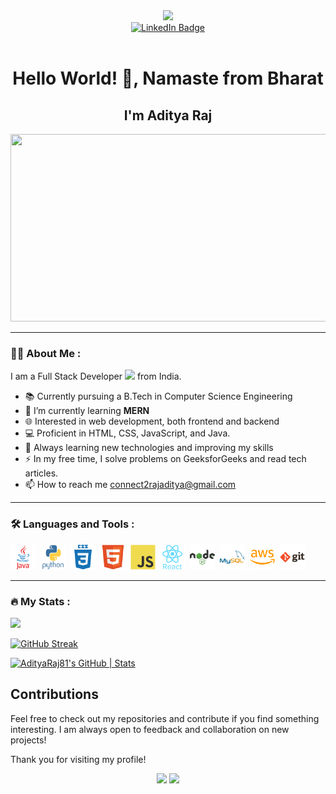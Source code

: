 <div id="header" align="center">
  <img src="https://media.giphy.com/media/M9gbBd9nbDrOTu1Mqx/giphy.gif" width="100"/>
</div>

<div id="badges" align="center">
  <a href="https://www.linkedin.com/in/adityaraj81/">
    <img src="https://img.shields.io/badge/LinkedIn-blue?style=for-the-badge&logo=linkedin&logoColor=white" alt="LinkedIn Badge"/>
  </a>
  <!--<a href="your-youtube-URL">
    <img src="https://img.shields.io/badge/YouTube-red?style=for-the-badge&logo=youtube&logoColor=white" alt="Youtube Badge"/>
  </a>
  <a href="https://twitter.com/adityaraj_81">
    <img src="https://img.shields.io/badge/Twitter-blue?style=for-the-badge&logo=twitter&logoColor=white" alt="Twitter Badge"/>
  </a>-->
</div>

<div id="count" align="center">
<img src="https://komarev.com/ghpvc/?username=AdityaRaj81&style=flat-square&color=blue" alt=""/>
<!--
  <img src="https://komarev.com/ghpvc/?username=theadityaway&label=Profile%20views&color=0e75b6&style=flat" alt="theadityaway" />
  -->
</div>

<h1 align="center">Hello World! 👋, Namaste from Bharat</h1>
<h2 align="center">I'm Aditya Raj</h2>



<div align="center">
  <img src="https://media.giphy.com/media/dWesBcTLavkZuG35MI/giphy.gif" width="600" height="300"/>
</div>

---

### :man_technologist: About Me :

I am a Full Stack Developer <img src="https://media.giphy.com/media/WUlplcMpOCEmTGBtBW/giphy.gif" width="30"> from India.

- 📚 Currently pursuing a B.Tech in Computer Science Engineering
- 🌱 I’m currently learning **MERN**
- 🌐 Interested in web development, both frontend and backend
- 💻 Proficient in HTML, CSS, JavaScript, and Java.
- 🔭 Always learning new technologies and improving my skills
- :zap: In my free time, I solve problems on GeeksforGeeks and read tech articles.
- 📫 How to reach me [connect2rajaditya@gmail.com](mailto:connect2rajaditya@gmail.com)

---

### :hammer_and_wrench: Languages and Tools :

<div>
  <img src="https://github.com/devicons/devicon/blob/master/icons/java/java-original-wordmark.svg" title="Java" alt="Java" width="40" height="40"/>&nbsp;
  <img src="https://github.com/devicons/devicon/blob/master/icons/python/python-original-wordmark.svg"  title="CSS3" alt="CSS" width="40" height="40"/>&nbsp;
  <img src="https://github.com/devicons/devicon/blob/master/icons/css3/css3-plain-wordmark.svg"  title="CSS3" alt="CSS" width="40" height="40"/>&nbsp;
  <img src="https://github.com/devicons/devicon/blob/master/icons/html5/html5-original.svg" title="HTML5" alt="HTML" width="40" height="40"/>&nbsp;
  <img src="https://github.com/devicons/devicon/blob/master/icons/javascript/javascript-original.svg" title="JavaScript" alt="JavaScript" width="40" height="40"/>&nbsp;
  <img src="https://github.com/devicons/devicon/blob/master/icons/react/react-original-wordmark.svg" title="React" alt="React" width="40" height="40"/>&nbsp;
  <img src="https://github.com/devicons/devicon/blob/master/icons/nodejs/nodejs-original-wordmark.svg" title="NodeJS" alt="NodeJS" width="40" height="40"/>&nbsp;
  <img src="https://github.com/devicons/devicon/blob/master/icons/mysql/mysql-original-wordmark.svg" title="MySQL"  alt="MySQL" width="40" height="40"/>&nbsp;
  <img src="https://github.com/devicons/devicon/blob/master/icons/amazonwebservices/amazonwebservices-plain-wordmark.svg" title="AWS" alt="AWS" width="40" height="40"/>&nbsp;
  <img src="https://github.com/devicons/devicon/blob/master/icons/git/git-original-wordmark.svg" title="Git" **alt="Git" width="40" height="40"/>
</div>

---

### :fire: My Stats :

<img src="https://github-profile-trophy.vercel.app/?username=adityaraj81&theme=juicyfresh&no-bg=true" />

[![GitHub Streak](https://streak-stats.demolab.com?user=adityaraj81&theme=transparent&border_radius=20&date_format=M%20j%5B%2C%20Y%5D&card_width=700&card_height=200)](https://git.io/streak-stats)

[![AdityaRaj81's GitHub | Stats](https://stats.quira.sh/AdityaRaj81/github?theme=dark)](https://quira.sh?utm_source=widgets&utm_campaign=AdityaRaj81)

<!--
[![eraditya's GitHub | Languages Over Time](https://stats.quine.sh/eraditya/languages-over-time?theme=dark)](https://quine.sh?utm_source=widgets&utm_campaign=eraditya)

<!--
## Hi there 👋

<!--
**AdityaRaj81/AdityaRaj81** is a ✨ _special_ ✨ repository because its `README.md` (this file) appears on your GitHub profile.

Here are some ideas to get you started:

-  I’m currently working on ...
- 🌱 I’m currently learning ...
- 👯 I’m looking to collaborate on ...
- 🤔 I’m looking for help with ...
- 💬 Ask me about ...
- 📫 How to reach me: ...
- 😄 Pronouns: ...
- ⚡ Fun fact: ...
-->

<!--
[![eraditya's GitHub | Stats](https://stats.quine.sh/eraditya/github?theme=dark)](https://quine.sh?utm_source=widgets&utm_campaign=eraditya)

<h1 align="center">Hi 👋, I'm Aditya Raj</h1>
<h3 align="center">A passionate Full Stack Web developer</h3>

<p align="left"> <img src="https://komarev.com/ghpvc/?username=theadityaway&label=Profile%20views&color=0e75b6&style=flat" alt="theadityaway" /> </p>

<p align="left"> <a href="https://github.com/ryo-ma/github-profile-trophy"><img src="https://github-profile-trophy.vercel.app/?username=theadityaway" alt="theadityaway" /></a> </p>

<p align="left"> <a href="https://twitter.com/theadityaway" target="blank"><img src="https://img.shields.io/twitter/follow/theadityaway?logo=twitter&style=for-the-badge" alt="theadityaway" /></a> </p>

- 🔭 I’m currently working on **Portfolio Website**

- 🌱 I’m currently learning **MERN**

- 📫 How to reach me **connect2rajaditya@gmail.com**

<!-- <h3 align="left">Connect with me:</h3>

<p align="left">
<a href="https://twitter.com/theadityaway" target="blank"><img align="center" src="https://raw.githubusercontent.com/rahuldkjain/github-profile-readme-generator/master/src/images/icons/Social/twitter.svg" alt="theadityaway" height="30" width="40" /></a>
<a href="https://linkedin.com/in/theadityaway" target="blank"><img align="center" src="https://raw.githubusercontent.com/rahuldkjain/github-profile-readme-generator/master/src/images/icons/Social/linked-in-alt.svg" alt="theadityaway" height="30" width="40" /></a>
<a href="https://fb.com/theadityaway" target="blank"><img align="center" src="https://raw.githubusercontent.com/rahuldkjain/github-profile-readme-generator/master/src/images/icons/Social/facebook.svg" alt="theadityaway" height="30" width="40" /></a>
<a href="https://instagram.com/theadityaway" target="blank"><img align="center" src="https://raw.githubusercontent.com/rahuldkjain/github-profile-readme-generator/master/src/images/icons/Social/instagram.svg" alt="theadityaway" height="30" width="40" /></a>
<a href="https://www.codechef.com/users/theadityaway" target="blank"><img align="center" src="https://cdn.jsdelivr.net/npm/simple-icons@3.1.0/icons/codechef.svg" alt="theadityaway" height="30" width="40" /></a>
<a href="https://www.leetcode.com/theadityaway" target="blank"><img align="center" src="https://raw.githubusercontent.com/rahuldkjain/github-profile-readme-generator/master/src/images/icons/Social/leet-code.svg" alt="theadityaway" height="30" width="40" /></a>
</p>-->

<!-- <h3 align="left">Languages and Tools:</h3>
<p align="left"> <a href="https://azure.microsoft.com/en-in/" target="_blank" rel="noreferrer"> <img src="https://www.vectorlogo.zone/logos/microsoft_azure/microsoft_azure-icon.svg" alt="azure" width="40" height="40"/> </a> <a href="https://www.w3schools.com/css/" target="_blank" rel="noreferrer"> <img src="https://raw.githubusercontent.com/devicons/devicon/master/icons/css3/css3-original-wordmark.svg" alt="css3" width="40" height="40"/> </a> <a href="https://www.w3.org/html/" target="_blank" rel="noreferrer"> <img src="https://raw.githubusercontent.com/devicons/devicon/master/icons/html5/html5-original-wordmark.svg" alt="html5" width="40" height="40"/> </a> <a href="https://www.java.com" target="_blank" rel="noreferrer"> <img src="https://raw.githubusercontent.com/devicons/devicon/master/icons/java/java-original.svg" alt="java" width="40" height="40"/> </a> <a href="https://developer.mozilla.org/en-US/docs/Web/JavaScript" target="_blank" rel="noreferrer"> <img src="https://raw.githubusercontent.com/devicons/devicon/master/icons/javascript/javascript-original.svg" alt="javascript" width="40" height="40"/> </a> <a href="https://nodejs.org" target="_blank" rel="noreferrer"> <img src="https://raw.githubusercontent.com/devicons/devicon/master/icons/nodejs/nodejs-original-wordmark.svg" alt="nodejs" width="40" height="40"/> </a> <a href="https://www.python.org" target="_blank" rel="noreferrer"> <img src="https://raw.githubusercontent.com/devicons/devicon/master/icons/python/python-original.svg" alt="python" width="40" height="40"/> </a> <a href="https://reactjs.org/" target="_blank" rel="noreferrer"> <img src="https://raw.githubusercontent.com/devicons/devicon/master/icons/react/react-original-wordmark.svg" alt="react" width="40" height="40"/> </a> </p>

<p><img align="left" src="https://github-readme-stats.vercel.app/api/top-langs?username=theadityaway&show_icons=true&locale=en&layout=compact" alt="theadityaway" /></p>

<p>&nbsp;<img align="center" src="https://github-readme-stats.vercel.app/api?username=theadityaway&show_icons=true&locale=en" alt="theadityaway" /></p>

<!--<p><img align="center" src="https://github-readme-streak-stats.herokuapp.com/?user=theadityaway&" alt="theadityaway" /></p>-->

## Contributions

Feel free to check out my repositories and contribute if you find something interesting. I am always open to feedback and collaboration on new projects!

Thank you for visiting my profile!

<div align="center">
    <img src="https://forthebadge.com/images/badges/built-with-love.svg" />
    <img src="https://forthebadge.com/images/badges/built-by-developers.svg" />
</div>
